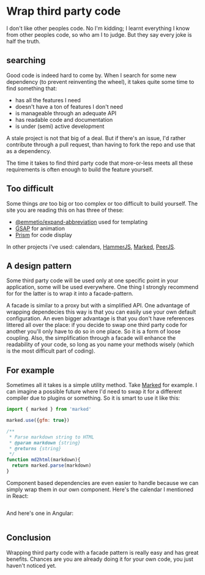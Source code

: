 <!--
  slug: wrap-third-party-code
  date: 9999-99-99
  modified: 9999-99-99
  type: post
  header: adi-goldstein-Hli3R6LKibo-unsplash.jpg
  headerColofon: photo by [Adi Goldstein](https://unsplash.com/@adigold1)
  headerClassName: no-blur darken
  category: code
  tag: code
-->

# Wrap third party code

I don't like other peoples code.
No I'm kidding; I learnt everything I know from other peoples code, so who am I to judge. But they say every joke is half the truth.

## searching

Good code is indeed hard to come by. When I search for some new dependency (to prevent reinventing the wheel), it takes quite some time to find something that:

- has all the features I need
- doesn't have a ton of features I don't need
- is manageable through an adequate API
- has readable code and documentation
- is under (semi) active development

A stale project is not that big of a deal. But if there's an issue, I'd rather contribute through a pull request, than having to fork the repo and use that as a dependency. 

The time it takes to find third party code that more-or-less meets all these requirements is often enough to build the feature yourself.

<!--
Because when you build it yourself all requirements are met automatically.
Except maybe documentation; I don't know if you've ever open-sourced something; it takes a lot of documentation proza to push your perfectly written code into the world. But for personal code some plain JSDoc wil do just fine.
-->

## Too difficult

Some things *are* too big or too complex or too difficult to build yourself.
The site you are reading this on has three of these:

- [@emmetio/expand-abbreviation](https://github.com/emmetio/emmet) used for templating
- [GSAP](https://greensock.com/gsap/) for animation
- [Prism](https://prismjs.com/) for code display

In other projects i've used: calendars, [HammerJS](http://hammerjs.github.io/), [Marked](https://marked.js.org), [PeerJS](https://peerjs.com/).

## A design pattern

Some third party code will be used only at one specific point in your application, some will be used everywhere. One thing I strongly recommend for for the latter is to wrap it into a facade-pattern.

A facade is similar to a proxy but with a simplified API. One advantage of wrapping dependecies this way is that you can easily use your own default configuration.
An even bigger advantage is that you don't have references littered all over the place: if you decide to swap one third party code for another you'll only have to do so in one place. So it is a form of loose coupling.
Also, the simplification through a facade will enhance the readability of your code, so long as you name your methods wisely (which is the most difficult part of coding).

## For example

Sometimes all it takes is a simple utility method. Take [Marked](https://marked.js.org) for example. I can imagine a possible future where I'd need to swap it for a different compiler due to plugins or something.
So it is smart to use it like this:

```JavaScript
import { marked } from 'marked'

marked.use({gfm: true})

/**
 * Parse markdown string to HTML
 * @param markdown {string}
 * @returns {string}
 */
function md2html(markdown){
  return marked.parse(markdown)
}
```

Component based dependencies are even easier to handle because we can simply wrap them in our own component. Here's the calendar I mentioned in React:

```JavaScript
```

And here's one in Angular:

```JavaScript
```


## Conclusion

Wrapping third party code with a facade pattern is really easy and has great benefits. Chances are you are already doing it for your own code, you just haven't noticed yet.


